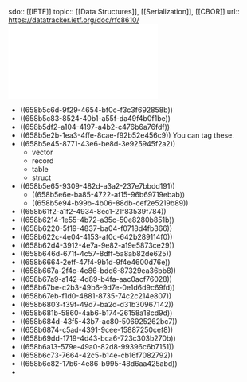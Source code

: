 sdo:: [[IETF]]
topic:: [[Data Structures]], [[Serialization]], [[CBOR]] 
url:: https://datatracker.ietf.org/doc/rfc8610/
![rfc8610.txt.pdf](../assets/rfc8610.txt_1703631168898_0.pdf)

- ((658b5c6d-9f29-4654-bf0c-f3c3f692858b))
- ((658b5c83-8524-40b1-a55f-da49f4b0f1be))
- ((658b5df2-a104-4197-a4b2-c476b6a76fdf))
- ((658b5e2b-1ea3-4ffe-8cae-f92b52e456c9)) You can tag these.
- ((658b5e45-8771-43e6-be8d-3e925945f2a2))
	- vector
	- record
	- table
	- struct
- ((658b5e65-9309-482d-a3a2-237e7bbdd191))
	- ((658b5e6e-ba85-4722-af15-96b69719ebab))
	- ((658b5e94-b99b-4b06-88db-cef2e5219b89))
- ((658b61f2-a1f2-4934-8ec1-21f83539f784))
- ((658b6214-1e55-4b72-a35c-50e8280b851b))
- ((658b6220-5f19-4837-ba04-f0718d4fb366))
- ((658b622c-4e04-4153-af0c-642b289114f0))
- ((658b62d4-3912-4e7a-9e82-a19e5873ce29))
- ((658b646d-671f-4c57-8dff-5a8ab82de625))
- ((658b6664-2eff-47f4-9b1d-9f4e4600d76e))
- ((658b667a-2f4c-4e86-bdd6-87329ea36bb8))
- ((658b67a9-a142-4d89-b4fa-aac0acf76028))
- ((658b67be-c2b3-49b6-9d7e-0e1d6d9c69fd))
- ((658b67eb-f1d0-4881-8735-74c2c214e807))
- ((658b6803-f39f-49d7-ba2d-d31b30967142))
- ((658b681b-5860-4ab6-b174-26158a18cd9d))
- ((658b684d-43f5-43b7-ac80-506925262bc7))
- ((658b6874-c5ad-4391-9cee-15887250cef8))
- ((658b69dd-1719-4d43-bca6-723c303b270b))
- ((658b6a13-579e-49a0-82d8-99396c6b7151))
- ((658b6c73-7664-42c5-b14e-cb16f7082792))
- ((658b6c82-17b6-4e86-b995-48d6aa425abd))
-